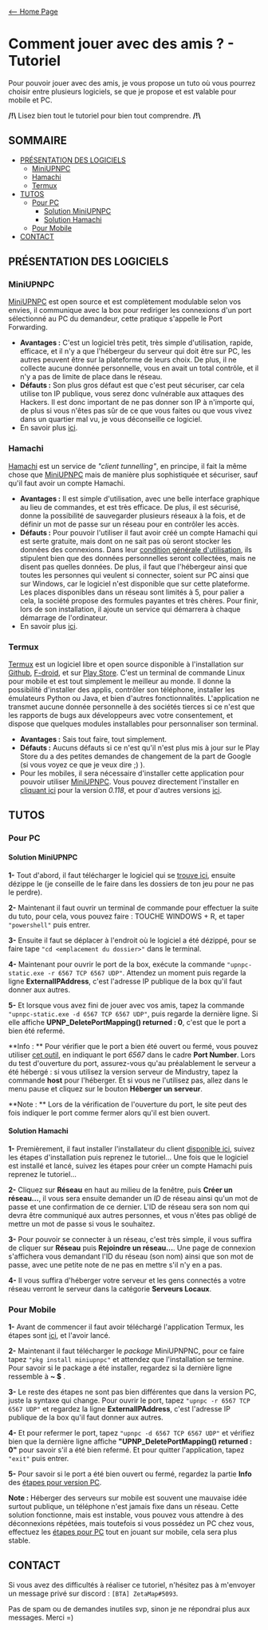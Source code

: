 [<-- Home Page](/)

# Comment jouer avec des amis ? - Tutoriel
Pour pouvoir jouer avec des amis, je vous propose un tuto où vous pourrez choisir entre plusieurs logiciels, se que je propose et est valable pour mobile et PC.

**/!\\** Lisez bien tout le tutoriel pour bien tout comprendre. **/!\\**



## SOMMAIRE
* [PRÉSENTATION DES LOGICIELS](#présentation)
  * [MiniUPNPC](#miniupnpc)
  * [Hamachi](#hamachi)
  * [Termux](#termux)
* [TUTOS](#tutos)
   * [Pour PC](#pc)
      * [Solution MiniUPNPC](#solution-miniupnpc)
      * [Solution Hamachi](#solution-hamachi)
   * [Pour Mobile](#mobile)
* [CONTACT](#contact)



## PRÉSENTATION DES LOGICIELS <a id="présentation"></a>
### MiniUPNPC <a id="miniupnpc"></a>
[MiniUPNPC](http://miniupnp.free.fr/) est open source et est complètement modulable selon vos envies, il communique avec la box pour rediriger les connexions d'un port sélectionné au PC du demandeur, cette pratique s'appelle le Port Forwarding.
* **Avantages :** C'est un logiciel très petit, très simple d'utilisation, rapide, efficace, et il n'y a que l'hébergeur du serveur qui doit être sur PC, les autres peuvent être sur la plateforme de leurs choix. De plus, il ne collecte aucune donnée personnelle, vous en avait un total contrôle, et il n'y a pas de limite de place dans le réseau.
* **Défauts :** Son plus gros défaut est que c'est peut sécuriser, car cela utilise ton IP publique, vous serez donc vulnérable aux attaques des Hackers. Il est donc important de ne pas donner son IP à n'importe qui, de plus si vous n'êtes pas sûr de ce que vous faites ou que vous vivez dans un quartier mal vu, je vous déconseille ce logiciel.
* En savoir plus [ici](http://miniupnp.free.fr/).

### Hamachi <a id="hamachi"></a>
[Hamachi](https://www.vpn.net/) est un service de *"client tunnelling"*, en principe, il fait la même chose que [MiniUPNPC](#miniupnpc) mais de manière plus sophistiquée et sécuriser, sauf qu'il faut avoir un compte Hamachi.
* **Avantages :** Il est simple d'utilisation, avec une belle interface graphique au lieu de commandes, et est très efficace. De plus, il est sécurisé, donne la possibilité de sauvegarder plusieurs réseaux à la fois, et de définir un mot de passe sur un réseau pour en contrôler les accès.
* **Défauts :** Pour pouvoir l'utiliser il faut avoir créé un compte Hamachi qui est serte gratuite, mais dont on ne sait pas où seront stocker les données des connexions. Dans leur [condition générale d'utilisation](https://www.goto.com/fr/company/legal), ils stipulent bien que des données personnelles seront collectées, mais ne disent pas quelles données. De plus, il faut que l'hébergeur ainsi que toutes les personnes qui veulent si connecter, soient sur PC ainsi que sur Windows, car le logiciel n'est disponible que sur cette plateforme. Les places disponibles dans un réseau sont limités à 5, pour palier a cela, la société propose des formules payantes et très chères. Pour finir, lors de son installation, il ajoute un service qui démarrera à chaque démarrage de l'ordinateur.
* En savoir plus [ici](https://vpn.net/).

### Termux <a id="termux"></a>
[Termux](https://termux.com/) est un logiciel libre et open source disponible à l'installation sur [Github](https://github.com/termux/termux-app), [F-droid](https://f-droid.org/en/packages/com.termux/), et sur [Play Store](https://play.google.com/store/apps/details?id=com.termux). C'est un terminal de commande Linux pour mobile et est tout simplement le meilleur au monde. Il donne la possibilité d'installer des applis, contrôler son téléphone, installer les émulateurs Python ou Java, et bien d'autres fonctionnalités. L'application ne transmet aucune donnée personnelle à des sociétés tierces si ce n'est que les rapports de bugs aux développeurs avec votre consentement, et dispose que quelques modules installables pour personnaliser son terminal.
* **Avantages :** Sais tout faire, tout simplement.
* **Défauts :** Aucuns défauts si ce n'est qu'il n'est plus mis à jour sur le Play Store du a des petites demandes de changement de la part de Google (si vous voyez ce que je veux dire ;) ).
* Pour les mobiles, il sera nécessaire d'installer cette application pour pouvoir utiliser [MiniUPNPC](/MiniUPNPC). Vous pouvez directement l'installer en [cliquant ici](https://f-droid.org/repo/com.termux_118.apk) pour la version *0.118*, et pour d'autres versions [ici](https://github.com/termux/termux-app/releases).



## TUTOS <a id="tutos"></a>
### Pour PC <a id="pc"></a>
#### Solution MiniUPNPC <a id="solution-miniupnpc"></a>
**1-** Tout d'abord, il faut télécharger le logiciel qui se [trouve ici](http://miniupnp.free.fr/files/download.php?file=upnpc-exe-win32-20150918.zip), ensuite dézippe le (je conseille de le faire dans les dossiers de ton jeu pour ne pas le perdre).

**2-** Maintenant il faut ouvrir un terminal de commande pour effectuer la suite du tuto, pour cela, vous pouvez faire : TOUCHE WINDOWS + R, et taper ``"powershell"`` puis entrer.

**3-** Ensuite il faut se déplacer à l'endroit où le logiciel a été dézippé, pour se faire tape ``"cd <emplacement du dossier>"`` dans le terminal.

**4-** Maintenant pour ouvrir le port de la box, exécute la commande ``"upnpc-static.exe -r 6567 TCP 6567 UDP"``. Attendez un moment puis regarde la ligne **ExternalIPAddress**, c'est l'adresse IP publique de la box qu'il faut donner aux autres.

**5-** Et lorsque vous avez fini de jouer avec vos amis, tapez la commande ``"upnpc-static.exe -d 6567 TCP 6567 UDP"``, puis regarde la dernière ligne. Si elle affiche **UPNP_DeletePortMapping() returned : 0**, c'est que le port a bien été refermé.


**Info : **
Pour vérifier que le port a bien été ouvert ou fermé, vous pouvez utiliser [cet outil](https://www.yougetsignal.com/tools/open-ports/), en indiquant le port *6567* dans le cadre **Port Number**. Lors du test d'ouverture du port, assurez-vous qu'au préalablement le serveur a été hébergé : si vous utilisez la version serveur de Mindustry, tapez la commande **host** pour l'héberger. Et si vous ne l'utilisez pas, allez dans le menu pause et cliquez sur le bouton **Héberger un serveur**.

**Note : **
Lors de la vérification de l'ouverture du port, le site peut des fois indiquer le port comme fermer alors qu'il est bien ouvert.

#### Solution Hamachi <a id="solution-hamachi"></a>
**1-** Premièrement, il faut installer l'installateur du client [disponible ici](https://www.vpn.net/), suivez les étapes d'installation puis reprenez le tutoriel... Une fois que le logiciel est installé et lancé, suivez les étapes pour créer un compte Hamachi puis reprenez le tutoriel...

**2-** Cliquez sur **Réseau** en haut au milieu de la fenêtre, puis **Créer un réseau...**, il vous sera ensuite demander un *ID* de réseau ainsi qu'un mot de passe et une confirmation de ce dernier. L'ID de réseau sera son nom qui devra être communiqué aux autres personnes, et vous n'êtes pas obligé de mettre un mot de passe si vous le souhaitez.

**3-** Pour pouvoir se connecter à un réseau, c'est très simple, il vous suffira de cliquer sur **Réseau** puis **Rejoindre un réseau...**. Une page de connexion s'affichera vous demandant l'ID du réseau (son nom) ainsi que son mot de passe, avec une petite note de ne pas en mettre s'il n'y en a pas.

**4-** Il vous suffira d'héberger votre serveur et les gens connectés a votre réseau verront le serveur dans la catégorie **Serveurs Locaux**.


### Pour Mobile <a id="mobile"></a>
**1-** Avant de commencer il faut avoir téléchargé l'application Termux, les étapes sont [ici](#termux), et l'avoir lancé.

**2-** Maintenant il faut télécharger le *package* MiniUPNPNC, pour ce faire tapez ``"pkg install miniupnpc"`` et attendez que l'installation se termine. Pour savoir si le package a été installer, regardez si la dernière ligne ressemble à **\~ \$** .

**3-** Le reste des étapes ne sont pas bien différentes que dans la version PC, juste la syntaxe qui change. Pour ouvrir le port, tapez ``"upnpc -r 6567 TCP 6567 UDP"`` et regardez la ligne **ExternalIPAddress**, c'est l'adresse IP publique de la box qu'il faut donner aux autres.

**4-** Et pour refermer le port, tapez ``"upnpc -d 6567 TCP 6567 UDP"`` et vérifiez bien que la dernière ligne affiche **"UPNP_DeletePortMapping() returned : 0"** pour savoir s'il a été bien refermé. Et pour quitter l'application, tapez ``"exit"`` puis entrer.

**5-** Pour savoir si le port a été bien ouvert ou fermé, regardez la partie **Info** des [étapes pour version PC](#solution-miniupnpc).


**Note :**
Héberger des serveurs sur mobile est souvent une mauvaise idée surtout publique, un téléphone n'est jamais fixe dans un réseau. Cette solution fonctionne, mais est instable, vous pouvez vous attendre à des déconnexions répétées, mais toutefois si vous possédez un PC chez vous, effectuez les [étapes pour PC](#solution-miniupnpc) tout en jouant sur mobile, cela sera plus stable.



## CONTACT <a id="contact"></a>
Si vous avez des difficultés à réaliser ce tutoriel, n'hésitez pas à m'envoyer un message privé sur discord : ``[BTA] ZetaMap#5093``. 

Pas de spam ou de demandes inutiles svp, sinon je ne répondrai plus aux messages. Merci =)
